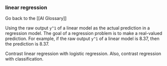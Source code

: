 ### linear regression

Go back to the [[AI Glossary]]


Using the raw output `y^1` of a linear model as the actual prediction in a regression model. The goal of a regression problem is to make a real-valued prediction. For example, if the raw output `y^1` of a linear model is 8.37, then the prediction is 8.37.

Contrast linear regression with logistic regression. Also, contrast regression with classification.

